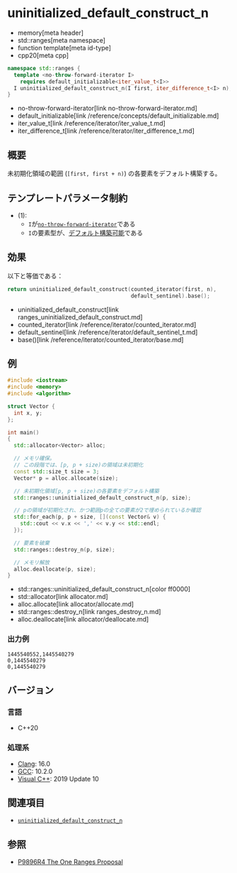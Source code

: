 # uninitialized_default_construct_n
* memory[meta header]
* std::ranges[meta namespace]
* function template[meta id-type]
* cpp20[meta cpp]

```cpp
namespace std::ranges {
  template <no-throw-forward-iterator I>
    requires default_initializable<iter_value_t<I>>
  I uninitialized_default_construct_n(I first, iter_difference_t<I> n); // (1) C++20
}
```
* no-throw-forward-iterator[link no-throw-forward-iterator.md]
* default_initializable[link /reference/concepts/default_initializable.md]
* iter_value_t[link /reference/iterator/iter_value_t.md]
* iter_difference_t[link /reference/iterator/iter_difference_t.md]

## 概要
未初期化領域の範囲 (`[first, first + n)`) の各要素をデフォルト構築する。


## テンプレートパラメータ制約
- (1):
    - `I`が[`no-throw-forward-iterator`](no-throw-forward-iterator.md)である
    - `I`の要素型が、[デフォルト構築可能](/reference/concepts/default_initializable.md)である


## 効果
以下と等価である：

```cpp
return uninitialized_default_construct(counted_iterator(first, n),
                                       default_sentinel).base();
```
* uninitialized_default_construct[link ranges_uninitialized_default_construct.md]
* counted_iterator[link /reference/iterator/counted_iterator.md]
* default_sentinel[link /reference/iterator/default_sentinel_t.md]
* base()[link /reference/iterator/counted_iterator/base.md]


## 例
```cpp example
#include <iostream>
#include <memory>
#include <algorithm>

struct Vector {
  int x, y;
};

int main()
{
  std::allocator<Vector> alloc;

  // メモリ確保。
  // この段階では、[p, p + size)の領域は未初期化
  const std::size_t size = 3;
  Vector* p = alloc.allocate(size);

  // 未初期化領域[p, p + size)の各要素をデフォルト構築
  std::ranges::uninitialized_default_construct_n(p, size);

  // pの領域が初期化され、かつ範囲pの全ての要素が2で埋められているか確認
  std::for_each(p, p + size, [](const Vector& v) {
    std::cout << v.x << ',' << v.y << std::endl;
  });

  // 要素を破棄
  std::ranges::destroy_n(p, size);

  // メモリ解放
  alloc.deallocate(p, size);
}
```
* std::ranges::uninitialized_default_construct_n[color ff0000]
* std::allocator[link allocator.md]
* alloc.allocate[link allocator/allocate.md]
* std::ranges::destroy_n[link ranges_destroy_n.md]
* alloc.deallocate[link allocator/deallocate.md]

### 出力例
```
1445540552,1445540279
0,1445540279
0,1445540279
```


## バージョン
### 言語
- C++20

### 処理系
- [Clang](/implementation.md#clang): 16.0
- [GCC](/implementation.md#gcc): 10.2.0
- [Visual C++](/implementation.md#visual_cpp): 2019 Update 10


## 関連項目
- [`uninitialized_default_construct_n`](uninitialized_default_construct_n.md)

## 参照
- [P9896R4 The One Ranges Proposal](https://www.open-std.org/jtc1/sc22/wg21/docs/papers/2018/p0896r4.pdf)
